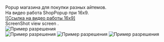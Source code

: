 Popup магазина для покупки разных айтемов.  
На видео работа ShopPopup при 16x9.  
[![Ссылка на видео работы 16x9]](https://youtu.be/JKOSLGyI3c8)  
ScreenShot view screen .  
![Пример разрешения](https://github.com/timoncosoi/ExampleUIPopups/blob/main/Screen/Image%20Sequence_001_0000.jpg)  
![Пример разрешения](https://github.com/timoncosoi/ExampleUIPopups/blob/main/Screen/Image%20Sequence_002_0000.jpg)
![Пример разрешения](https://github.com/timoncosoi/ExampleUIPopups/blob/main/Screen/Image%20Sequence_003_0000.jpg)
![Пример разрешения](https://github.com/timoncosoi/ExampleUIPopups/blob/main/Screen/Image%20Sequence_004_0000.jpg)
